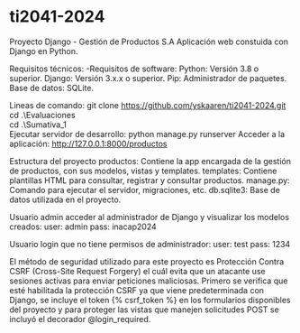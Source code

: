 # ti2041-2024

Proyecto Django - Gestión de Productos S.A
Aplicación web constuida con Django en Python.

Requisitos técnicos:
    -Requisitos de software:
        Python: Versión 3.8 o superior.
        Django: Versión 3.x.x o superior.
        Pip: Administrador de paquetes.
        Base de datos: SQLite.

Lineas de comando:
    git clone https://github.com/yskaaren/ti2041-2024.git
    cd .\Evaluaciones\
    cd .\Sumativa_1\
    Ejecutar servidor de desarrollo: python manage.py runserver
    Acceder a la aplicación: http://127.0.0.1:8000/productos

Estructura del proyecto
    productos: Contiene la app encargada de la gestión de productos, con sus modelos, vistas y templates.
    templates: Contiene plantillas HTML para consultar, registrar y consultar productos.
    manage.py: Comando para ejecutar el servidor, migraciones, etc.
    db.sqlite3: Base de datos utilizada en el proyecto.


Usuario admin acceder al administrador de Django y visualizar los modelos creados:
    user: admin
    pass: inacap2024

Usuario login que no tiene permisos de administrador:
    user: test
    pass: 1234

El método de seguridad utilizado para este proyecto es Protección Contra CSRF (Cross-Site Request Forgery) el cuál evita que un atacante use sesiones activas para enviar peticiones maliciosas.
Primero se verifica que esté habilitada la protección CSRF ya que viene predeterminada con Django, se incluye el token {% csrf_token %} en los formularios disponibles del proyecto y para proteger las vistas
que manejen solicitudes POST se incluyó el decorador @login_required.
